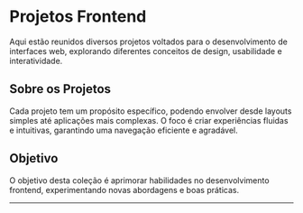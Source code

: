 # **Projetos Frontend**

Aqui estão reunidos diversos projetos voltados para o desenvolvimento de interfaces web, explorando diferentes conceitos de design, usabilidade e interatividade.

## **Sobre os Projetos**

Cada projeto tem um propósito específico, podendo envolver desde layouts simples até aplicações mais complexas. O foco é criar experiências fluidas e intuitivas, garantindo uma navegação eficiente e agradável.

## **Objetivo**

O objetivo desta coleção é aprimorar habilidades no desenvolvimento frontend, experimentando novas abordagens e boas práticas.  

---
